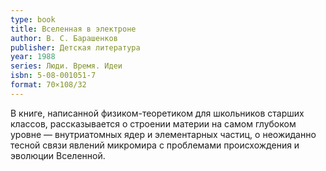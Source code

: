 ```yaml
---
type: book
title: Вселенная в электроне
author: В. С. Барашенков
publisher: Детская литература
year: 1988
series: Люди. Время. Идеи
isbn: 5-08-001051-7
format: 70×108/32
---
```


В книге, написанной физиком-теоретиком для школьников старших классов, рассказывается о строении материи на самом глубоком уровне — внутриатомных ядер и элементарных частиц, о неожиданно тесной связи явлений микромира с проблемами происхождения и эволюции Вселенной.
